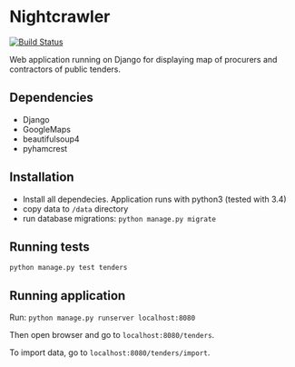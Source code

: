 # Nightcrawler

[![Build Status](https://travis-ci.org/qiubix/Nightcrawler.svg?branch=master)](https://travis-ci.org/qiubix/Nightcrawler)

Web application running on Django for displaying map of procurers and contractors of public tenders.

## Dependencies

- Django
- GoogleMaps
- beautifulsoup4
- pyhamcrest

## Installation
- Install all dependecies. Application runs with python3 (tested with 3.4)
- copy data to `/data` directory
- run database migrations: `python manage.py migrate`

## Running tests
`python manage.py test tenders`

## Running application
Run: `python manage.py runserver localhost:8080`

Then open browser and go to `localhost:8080/tenders`.

To import data, go to `localhost:8080/tenders/import`.

